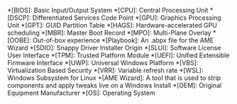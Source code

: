 *[BIOS]: Basic Input/Output System
*[CPU]: Central Processing Unit
*[DSCP]: Differentiated Services Code Point
*[GPU]: Graphics Processing Unit
*[GPT]: GUID Partition Table
*[HAGS]: Hardware-accelerated GPU scheduling
*[MBR]: Master Boot Record
*[MPO]: Multi-Plane Overlay
*[OOBE]: Out-of-box experience
*[Playbook]: An .abpx file for the AME Wizard
*[SDIO]: Snappy Driver Installer Origin
*[SLUI]: Software License User Interface
*[TPM]: Trusted Platform Module
*[UEFI]: Unified Extensible Firmware Interface
*[UWP]: Universal Windows Platform
*[VBS]: Virtualization Based Security
*[VRR]: Variable refresh rate
*[WSL]: Windows Subsystem for Linux
*[AME Wizard]: A tool that is used to strip components and apply tweaks live on a Windows Install
*[OEM]: Original Equipment Manufacturer
*[OS]: Operating System
